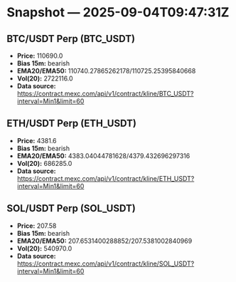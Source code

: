 # Snapshot — 2025-09-04T09:47:31Z

## BTC/USDT Perp (BTC_USDT)
- **Price:** 110690.0
- **Bias 15m:** bearish
- **EMA20/EMA50:** 110740.27865262178/110725.25395840668
- **Vol(20):** 2722116.0
- **Data source:** https://contract.mexc.com/api/v1/contract/kline/BTC_USDT?interval=Min1&limit=60

## ETH/USDT Perp (ETH_USDT)
- **Price:** 4381.6
- **Bias 15m:** bearish
- **EMA20/EMA50:** 4383.04044781628/4379.432696297316
- **Vol(20):** 686285.0
- **Data source:** https://contract.mexc.com/api/v1/contract/kline/ETH_USDT?interval=Min1&limit=60

## SOL/USDT Perp (SOL_USDT)
- **Price:** 207.58
- **Bias 15m:** bearish
- **EMA20/EMA50:** 207.6531400288852/207.5381002840969
- **Vol(20):** 540970.0
- **Data source:** https://contract.mexc.com/api/v1/contract/kline/SOL_USDT?interval=Min1&limit=60
